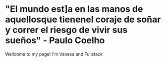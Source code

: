 <h1>"El mundo est]a en las manos de aquellosque tienenel coraje de soñar y correr el riesgo de vivir sus sueños" - Paulo Coelho</h1>

<p> Wellcome to my page!  I'm Vanesa and Fullstack </p>
